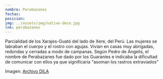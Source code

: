 ```yaml
---
nombre: Perabazanes
fechas: 
posicion: 
img: ../assets/img/native-deco.jpg
lnk: perabazanes
---
```


<p>Parcialidad de los Xarajes-Guató del lado de Xere, del Perú. Las mujeres se labraban el cuerpo y el rostro con agujas. Vivían en casas muy abrigadas, redondas y cerradas a modo de campanas. Según Pedro de Ángelis, el nombre de Perabazanes fue dado por los Guaraníes e indicaba la dificultad de comunicar con ellos ya que significaría &quot;asoman los rastros extraviados&quot;</p>

<span>Imagen: <a href="http://www.caicyt-conicet.gov.ar/dila/files/original/d1a9079de9ff4da707dda948f7a048c0.jpg" target="blank_">Archivo DILA</a></span>